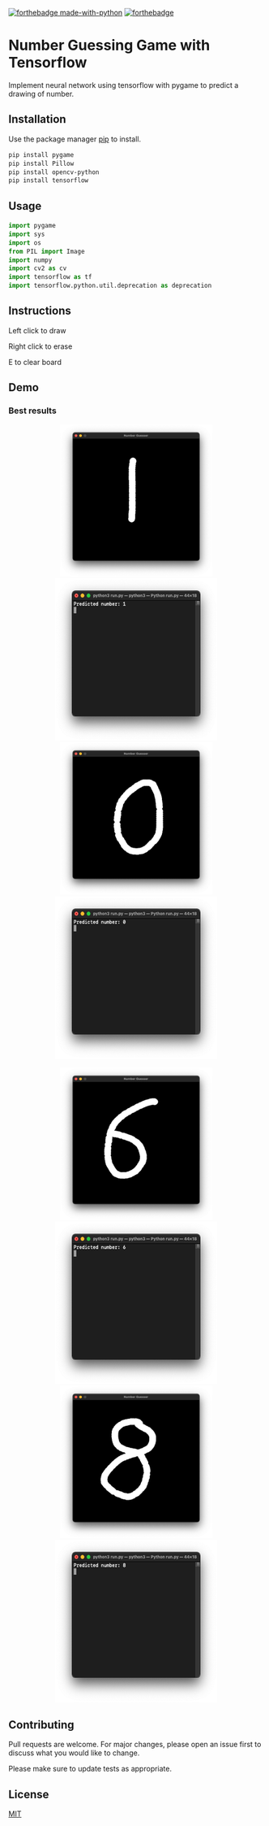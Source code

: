 [![forthebadge made-with-python](http://ForTheBadge.com/images/badges/made-with-python.svg)](https://www.python.org/)
[![forthebadge](https://forthebadge.com/images/badges/built-with-science.svg)](https://forthebadge.com)


# Number Guessing Game with Tensorflow

Implement neural network using tensorflow with pygame to predict a drawing of number.

## Installation

Use the package manager [pip](https://pip.pypa.io/en/stable/) to install.

```bash
pip install pygame
pip install Pillow
pip install opencv-python
pip install tensorflow

```

## Usage

```python
import pygame
import sys
import os
from PIL import Image
import numpy
import cv2 as cv
import tensorflow as tf
import tensorflow.python.util.deprecation as deprecation
```
## Instructions

Left click to draw

Right click to erase

E to clear board

## Demo

### Best results

<p align="center">
  <img src="./demo/draw1.png" width="300" height="300">
  <img src="./demo/result1.png" width="320" height="320">

  <img src="./demo/draw0.png" width="300" height="300">
  <img src="./demo/result0.png" width="320" height="320">

</p>
<p align="center">

  <img src="./demo/draw6.png" width="300" height="300">
  <img src="./demo/result6.png" width="320" height="320">

  <img src="./demo/draw8.png" width="300" height="300">
  <img src="./demo/result8.png" width="320" height="320">
</p>

## Contributing

Pull requests are welcome. For major changes, please open an issue first to discuss what you would like to change.

Please make sure to update tests as appropriate.

## License
[MIT](https://choosealicense.com/licenses/mit/)
